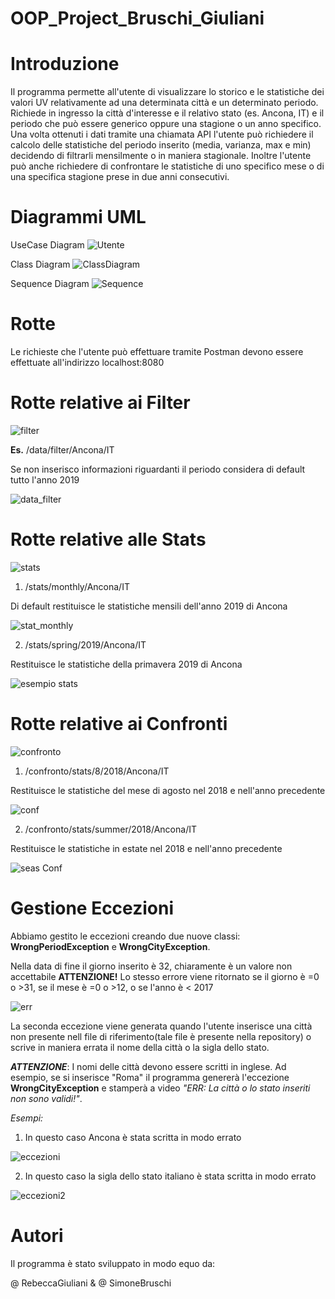 # OOP_Project_Bruschi_Giuliani
# Introduzione
Il programma permette all'utente di visualizzare lo storico e le statistiche dei valori UV relativamente ad una determinata città e un determinato periodo. 
Richiede in ingresso la città d'interesse e il relativo stato (es. Ancona, IT) e il periodo che può essere generico oppure una stagione o un anno specifico.
Una volta ottenuti i dati tramite una chiamata API l'utente può richiedere il calcolo delle statistiche del periodo inserito (media, varianza, max e min) decidendo di filtrarli mensilmente o in maniera stagionale. Inoltre l'utente può anche richiedere di confrontare le statistiche di uno specifico mese o di una specifica stagione prese in due anni consecutivi.



# Diagrammi UML
UseCase Diagram
![Utente](https://user-images.githubusercontent.com/75033311/103019597-671ed300-4547-11eb-9552-b974b4baa5c6.jpg)

Class Diagram
![ClassDiagram](https://user-images.githubusercontent.com/75033190/103371837-be392080-4ad0-11eb-9d22-f75168f13fea.jpg)

Sequence Diagram
![Sequence](https://user-images.githubusercontent.com/75033311/103019791-a9481480-4547-11eb-9bf6-42e6c377d318.jpg)

# Rotte
Le richieste che l'utente può effettuare tramite Postman devono essere effettuate all'indirizzo
localhost:8080

# Rotte relative ai Filter
![filter](https://user-images.githubusercontent.com/75033190/104925405-1613ca80-599f-11eb-8283-c5e0d08fdd81.PNG)

<b>Es.</b> /data/filter/Ancona/IT

Se non inserisco informazioni riguardanti il periodo considera di default tutto l'anno 2019

![data_filter](https://user-images.githubusercontent.com/75033311/104925036-90901a80-599e-11eb-94ba-76c73c4e3a33.png)


# Rotte relative alle Stats
![stats](https://user-images.githubusercontent.com/75033190/104923049-cf70a100-599b-11eb-85dc-5251f1f3d5c7.PNG)

1. /stats/monthly/Ancona/IT

Di default restituisce le statistiche mensili dell'anno 2019 di Ancona

![stat_monthly](https://user-images.githubusercontent.com/75033311/104925408-1613ca80-599f-11eb-999f-6063631f3689.png)

2. /stats/spring/2019/Ancona/IT

Restituisce le statistiche della primavera 2019 di Ancona

![esempio stats](https://user-images.githubusercontent.com/75033190/104926577-a272bd00-59a0-11eb-82a1-45fe97b69477.PNG)

# Rotte relative ai Confronti
![confronto](https://user-images.githubusercontent.com/75033190/104923149-f5964100-599b-11eb-8de8-3ad46f12da77.PNG)

1. /confronto/stats/8/2018/Ancona/IT

Restituisce le statistiche del mese di agosto nel 2018 e nell'anno precedente

![conf](https://user-images.githubusercontent.com/75033311/104925967-d0a3cd00-599f-11eb-9dc2-b49b8c8d57db.png)

2. /confronto/stats/summer/2018/Ancona/IT

Restituisce le statistiche in estate nel 2018 e nell'anno precedente

![seas Conf](https://user-images.githubusercontent.com/75033311/104926923-12814300-59a1-11eb-9952-2fd8cae97e9f.png)

# Gestione Eccezioni
Abbiamo gestito le eccezioni creando due nuove classi: <b>WrongPeriodException</b> e <b>WrongCityException</b>.

Nella data di fine il giorno inserito è 32, chiaramente è un valore non accettabile
<b>ATTENZIONE!</b> Lo stesso errore viene ritornato se il giorno è =0 o >31, se il mese è =0 o >12, o se l'anno è < 2017

![err](https://user-images.githubusercontent.com/75033311/104929217-e3200580-59a3-11eb-9a48-5ce94f548934.png)

La seconda eccezione viene generata quando l'utente inserisce una città non presente nell file di riferimento(tale file è presente nella repository) o scrive in maniera errata il nome della città o la sigla dello stato. 

<b><i>ATTENZIONE</i></b>: I nomi delle città devono essere scritti in inglese. Ad esempio, se si inserisce "Roma" il programma genererà l'eccezione <b>WrongCityException</b> e stamperà a video <i>"ERR: La città o lo stato inseriti non sono validi!"</i>.

<i>Esempi:</i> 
1. In questo caso Ancona è stata scritta in modo errato 

![eccezioni](https://user-images.githubusercontent.com/75033190/104930514-89203f80-59a5-11eb-8ce2-97f9618216b1.PNG)

2. In questo caso la sigla dello stato italiano è stata scritta in modo errato 

![eccezioni2](https://user-images.githubusercontent.com/75033190/104930553-94736b00-59a5-11eb-9dea-b5f98eeb791c.PNG)

# Autori
Il programma è stato sviluppato in modo equo da:

@ RebeccaGiuliani & @ SimoneBruschi
